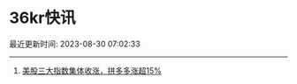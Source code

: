 # 36kr快讯

最近更新时间: 2023-08-30 07:02:33

--- 
1. [美股三大指数集体收涨，拼多多涨超15%](https://www.36kr.com/newsflashes/2409726396146438) 

